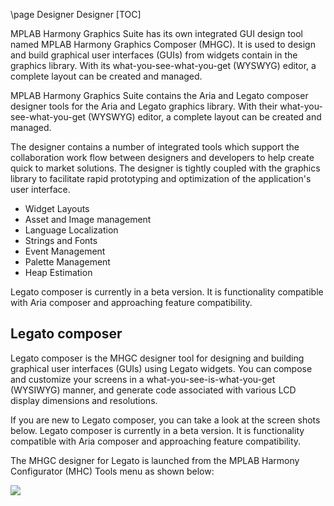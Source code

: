 \page Designer Designer
[TOC]  

MPLAB Harmony Graphics Suite has its own integrated GUI design tool named MPLAB Harmony Graphics Composer (MHGC). It is used to design and build graphical user interfaces (GUIs) from widgets contain in the graphics library. With its what-you-see-what-you-get (WYSWYG) editor, a complete layout can be created and managed.

MPLAB Harmony Graphics Suite contains the Aria and Legato composer designer tools for the Aria and Legato graphics library. With their what-you-see-what-you-get (WYSWYG) editor, a complete layout can be created and managed. 

The designer contains a number of integrated tools which support the collaboration work flow between designers and developers to help create quick to market solutions. The designer is tightly coupled with the graphics library to facilitate rapid prototyping and optimization of the application's user interface. 

 * Widget Layouts
 * Asset and Image management
 * Language Localization
 * Strings and Fonts
 * Event Management
 * Palette Management
 * Heap Estimation

Legato composer is currently in a beta version. It is functionality compatible with Aria composer and approaching feature compatibility. 

## Legato composer

Legato composer is the MHGC designer tool for designing and building graphical user interfaces (GUIs) using Legato widgets. You can compose and customize your screens in a what-you-see-is-what-you-get (WYSIWYG) manner, and generate code associated with various LCD display dimensions and resolutions. 

If you are new to Legato composer, you can take a look at the screen shots below. Legato composer is currently in a beta version. It is functionality compatible with Aria composer and approaching feature compatibility. 

The MHGC designer for Legato is launched from the MPLAB Harmony Configurator (MHC) Tools menu as shown below: 
 
![](https://microchip-mplab-harmony.github.io/gfx/legato_composer_launch.png)





